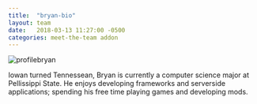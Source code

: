 ```yaml
---
title:  "bryan-bio"
layout: team
date:   2018-03-13 11:27:00 -0500
categories: meet-the-team addon
---
```


![profilebryan](https://user-images.githubusercontent.com/35777619/36549708-6d09f224-17c1-11e8-8cdc-89ab8fb1abab.jpg)<br>

Iowan turned Tennessean, Bryan is currently a computer science major at Pellissippi State. He enjoys developing
frameworks and serverside applications; spending his free time playing games and developing mods.
